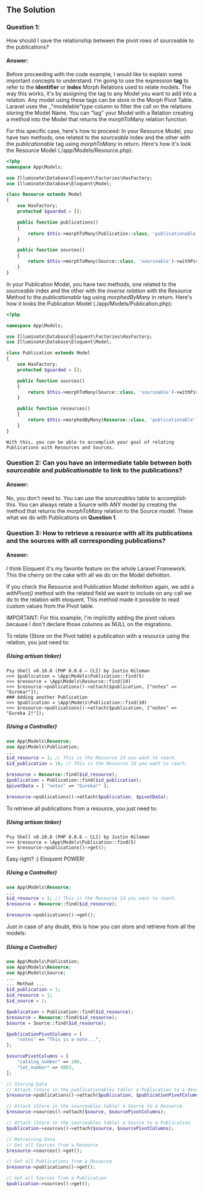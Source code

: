 ## The Solution
### Question 1:
How should I save the relationship between the pivot rows of sourceable to the publications?

#### Answer:
Before proceeding with the code example, I would like to explain some important concepts to understand. I'm going to use the expression **tag** to refer to the **identifier** or **index** Morph Relations used to relate models.
The way this works, it's by assigning the tag to any Model you want to add into a relation. Any model using these tags can be store in the Morph Pivot Table. Laravel uses the _"modelable"_type_ column to filter the call on the relations storing the Model Name. You can "tag" your Model with a Relation creating a method into the Model that returns the morphToMany relation function.

For this specific case, here's how to proceed:
In your Resource Model, you have two methods, one related to the  _sourceable_ index and the other with the _publicationable_ tag using _*morphToMany*_ in return.
Here's how it's look the Resource Model (./app/Models/Resource.php):
```php
<?php
namespace App\Models;

use Illuminate\Database\Eloquent\Factories\HasFactory;
use Illuminate\Database\Eloquent\Model;

class Resource extends Model
{
    use HasFactory;
    protected $guarded = [];

    public function publications()
    {
        return $this->morphToMany(Publication::class, 'publicationable')->withPivot('notes');
    }

    public function sources()
    {
        return $this->morphToMany(Source::class, 'sourceable')->withPivot(['catalog_number', 'lot_number']);
    }
}
```
In your Publication Model, you have two methods, one related to the  _sourceable_ index and the other with the _inverse relation_ with the Resource Method to the _publicationable_ tag using _*morphedByMany*_ in return.
Here's how it looks the Publication Model (./app/Models/Publication.php):
```php
<?php

namespace App\Models;

use Illuminate\Database\Eloquent\Factories\HasFactory;
use Illuminate\Database\Eloquent\Model;

class Publication extends Model
{
    use HasFactory;
    protected $guarded = [];

    public function sources()
    {
        return $this->morphToMany(Source::class, 'sourceable')->withPivot(['catalog_number', 'lot_number']);
    }

    public function resources()
    {
        return $this->morphedByMany(Resource::class, 'publicationable');
    }
}
```
	With this, you can be able to accomplish your goal of relating Publications with Resources and Sources.

### Question 2: Can you have an intermediate table between both _sourceable_ and _publicationable_ to link to the publications?

#### Answer:
No, you don't need to. You can use the _sourceables_ table to accomplish this. You can always relate a Source with ANY model by creating the method that returns the _*morphToMany*_ relation to the Source model. These what we do with Publications on **Question 1**.

### Question 3: How to retrieve a resource with all its publications and the sources with all corresponding publications?

#### Answer:
I think Eloquent it's my favorite feature on the whole Laravel Framework. This the cherry on the cake with all we do on the Model definition.

If you check the Resource and Publication Model definition again, we add a _withPivot()_ method with the related field we want to include on any call we do to the relation with eloquent. This method made it possible to read custom values from the Pivot table.

IMPORTANT: For this example, I'm implicitly adding the pivot values because I don't declare those columns as NULL on the migrations.

To relate (Store on the Pivot table) a publication with a resource using the relation, you just need to:
##### (Using **artisan tinker**)
```shell
Psy Shell v0.10.8 (PHP 8.0.6 — CLI) by Justin Hileman
>>> $publication = \App\Models\Publication::find(5)
>>> $resource = \App\Models\Resource::find(19)
>>> $resource->publications()->attach($publication, ["notes" => "Eureka!"]);
### Adding another Publication
>>> $publication = \App\Models\Publication::find(10)
>>> $resource->publications()->attach($publication, ["notes" => "Eureka 2!"]);
```

##### (Using a Controller)
```php
use App\Models\Resource;
use App\Models\Publication;
...
$id_resource = 1; // This is the Resource Id you want to reach.
$id_publication = 10; // This is the Resource Id you want to reach.

$resource = Resource::find($id_resource);
$publication = Publication::find($id_publication);
$pivotData = [ "notes" => "Eureka!" ];

$resource->publications()->attach($publication, $pivotData);
```

To retrieve all publications from a resource, you just need to:
##### (Using **artisan tinker**)
```shell
Psy Shell v0.10.8 (PHP 8.0.6 — CLI) by Justin Hileman
>>> $resource = \App\Models\Publication::find(5)
>>> $resource->publications()->get();
```
Easy right? :) Eloquent POWER!

##### (Using a Controller)
```php
use App\Models\Resource;
...
$id_resource = 1; // This is the Resource Id you want to reach.
$resource = Resource::find($id_resource);

$resource->publications()->get();
```

Just in case of any doubt, this is how you can store and retrieve from all the models:

##### (Using a Controller)
```PHP
use App\Models\Publication;
use App\Models\Resource;
use App\Models\Source;
...
... Method ...
$id_publication = 1;
$id_resource = 1;
$id_source = 1;

$publication = Publication::find($id_resource);
$resource = Resource::find($id_resource);
$source = Source::find($id_resource);

$publicationPivotColumns = [
	"notes" => "This is a note...",
];

$sourcePivotColumns = [
	"catalog_number" => 100,
	"lot_number" => 4903,
];

// Storing Data
// Attach (Store in the publicationables table) a Publication to a Resource
$resource->publications()->attach($publication, $publicationPivotColumns);

// Attach (Store in the sourceables table) a Source to a Resource
$resource->sources()->attach($source, $sourcePivotColumns);

// Attach (Store in the sourceables table) a Source to a Publication
$publication->sources()->attach($source, $sourcePivotColumns);

// Retraiving Data
// Get all Sources from a Resource
$resource->sources()->get();

// Get all Publications from a Resource
$resource->publications()->get();

// Get all Sources from a Publication
$publication->sources()->get();
```

